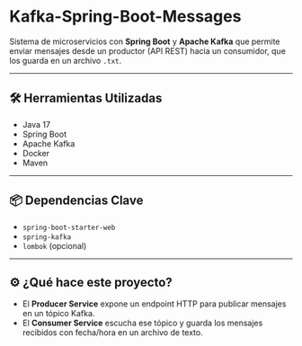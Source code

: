 # Kafka-Spring-Boot-Messages

Sistema de microservicios con **Spring Boot** y **Apache Kafka** que permite enviar mensajes desde un productor (API REST) hacia un consumidor, que los guarda en un archivo `.txt`.

---

## 🛠️ Herramientas Utilizadas

- Java 17
- Spring Boot
- Apache Kafka
- Docker
- Maven

---

## 📦 Dependencias Clave

- `spring-boot-starter-web`
- `spring-kafka`
- `lombok` (opcional)

---

## ⚙️ ¿Qué hace este proyecto?

- El **Producer Service** expone un endpoint HTTP para publicar mensajes en un tópico Kafka.
- El **Consumer Service** escucha ese tópico y guarda los mensajes recibidos con fecha/hora en un archivo de texto.

